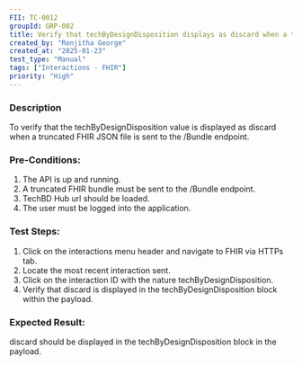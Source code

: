 ```yaml
---
FII: TC-0012
groupId: GRP-002
title: Verify that techByDesignDisposition displays as discard when a truncated FHIR JSON file is sent to the /Bundle endpoint
created_by: "Renjitha George"
created_at: "2025-01-23"
test_type: "Manual"
tags: ["Interactions - FHIR"]
priority: "High"
---
```


### Description

To verify that the techByDesignDisposition value is displayed as discard when a
truncated FHIR JSON file is sent to the /Bundle endpoint.

### Pre-Conditions:

1. The API is up and running.
2. A truncated FHIR bundle must be sent to the /Bundle endpoint.
3. TechBD Hub url should be loaded.
4. The user must be logged into the application.

### Test Steps:

1. Click on the interactions menu header and navigate to FHIR via HTTPs tab.
2. Locate the most recent interaction sent.
3. Click on the interaction ID with the nature techByDesignDisposition.
4. Verify that discard is displayed in the techByDesignDisposition block within
   the payload.

### Expected Result:

discard should be displayed in the techByDesignDisposition block in the payload.
